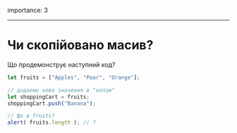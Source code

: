 importance: 3

---

# Чи скопійовано масив?

Що продемонструє наступний код?

```js
let fruits = ["Apples", "Pear", "Orange"];

// додаємо нове значення в "копію"
let shoppingCart = fruits;
shoppingCart.push("Banana");

// Що в fruits?
alert( fruits.length ); // ?
```

